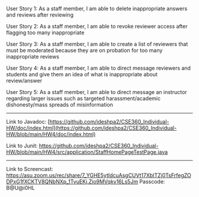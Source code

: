 User Story 1: As a staff member, I am able to delete inappropriate answers and reviews after reviewing 

User Story 2: As a staff member, I am able to revoke reviewer access after flagging too many inappropriate

User Story 3: As a staff member, I am able to create a list of reviewers that must be moderated because they are on probation for too many inappropriate reviews 

User Story 4: As a staff member, I am able to direct message reviewers and students and give them an idea of what is inappropriate about review/answer 

User Story 5: As a staff member, I am able to direct message an instructor regarding larger issues such as targeted harassment/academic dishonesty/mass spreads of misinformation 

_______

Link to Javadoc: [https://github.com/ideshpa2/CSE360_Individual-HW/doc/index.html](https://github.com/ideshpa2/CSE360_Individual-HW/blob/main/HW4/doc/index.html)

Link to Junit: https://github.com/ideshpa2/CSE360_Individual-HW/blob/main/HW4/src/application/StaffHomePageTestPage.java

_______

Link to Screencast: https://asu.zoom.us/rec/share/7_YGHE5ytldcuAsgCUVt17XbITZj0TsFrfegZODPxG1fXCKTV8QNbNXp_1TvuEKj.Zio9MVqky16Ls5Jm
Passcode: B@U@i0HL
